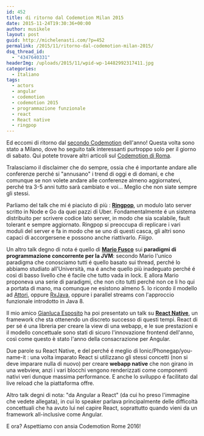 ```yaml
---
id: 452
title: di ritorno dal Codemotion Milan 2015
date: 2015-11-24T19:30:36+00:00
author: musikele
layout: post
guid: http://michelenasti.com/?p=452
permalink: /2015/11/ritorno-dal-codemotion-milan-2015/
dsq_thread_id:
  - "4347640331"
headerImg: /uploads/2015/11/wpid-wp-14482992317411.jpg
categories:
  - Italiano
tags:
  - actors
  - angular
  - codemotion
  - codemotion 2015
  - programmazione funzionale
  - react
  - React native
  - ringpop
---
```

Ed eccomi di ritorno dal [secondo Codemotion](http://milan2015.codemotionworld.com/) dell'anno! Questa volta sono stato a Milano, dove ho seguito talk interessanti purtroppo solo per il giorno di sabato. Qui potete trovare altri articoli sul [Codemotion di Roma](http://michelenasti.com/2015/01/codemotion-2015/).

Tralasciamo il disclaimer che do sempre, ossia che é importante andare alle conferenze perché si "annusano" i trend di oggi e di domani, e che comunque se non volete andare alle conferenze almeno aggiornatevi, perché tra 3-5 anni tutto sarà cambiato e voi... Meglio che non siate sempre gli stessi.

Parliamo del talk che mi é piaciuto di più : [**Ringpop**](https://github.com/uber/ringpop-node), un modulo lato server scritto in Node e Go da quei pazzi di Uber. Fondamentalmente é un sistema distribuito per scrivere codice lato server, in modo che sia scalabile, fault tolerant e sempre aggiornato. Ringpop si preoccupa di replicare i vari moduli del server e fa in modo che se uno di questi casca, gli altri sono capaci di accorgersene e possono anche riattivarlo. _Fiiigo_.

Un altro talk degno di nota é quello di [**Mario Fusco**](https://it.linkedin.com/in/mario-fusco-3467213) sui **paradigmi di programmazione concorrente per la JVM**: secondo Mario l'unico paradigma che conosciamo tutti é quello basato sui thread, perché lo abbiamo studiato all'Università, ma é anche quello più inadeguato perché é così di basso livello che é facile che tutto vada in lock. E allora Mario proponeva una serie di paradigmi, che non cito tutti perché non ce li ho qui a portata di mano, ma comunque ne esistono almeno 5. Io ricordo il modello ad [Attori](http://doc.akka.io/docs/akka/snapshot/scala/actors.html), oppure [RxJava](https://github.com/ReactiveX/RxJava), oppure i parallel streams con l'approccio funzionale introdotto in Java 8.

Il mio amico [Gianluca Esposito](http://esposi.to) ha poi presentato un talk su [**React Native**](https://facebook.github.io/react-native/), un framework che sta ottenendo un discreto successo di questi tempi. React di per sé é una libreria per creare la view di una webapp, e le sue prestazioni e il modello concettuale sono stati di sicuro l'innovazione frontend dell'anno, così come questo è stato l'anno della consacrazione per Angular.

Due parole su React Native, e del perché é meglio di Ionic/Phonegap/you-name-it : una volta imparato React si utilizzano gli stessi concetti (non si deve imparare nulla di nuovo) per creare **webapp native** che non girano in una webview, anzi i vari blocchi vengono renderizzati come componenti nativi veri dunque massima performance. E anche lo sviluppo é facilitato dal live reload che la piattaforma offre.

Altro talk degni di nota: "da Angular a React" (da cui ho preso l'immagine che vedete allegata), in cui lo speaker parlava principalmente delle difficoltà concettuali che ha avuto lui nel capire React, soprattutto quando vieni da un framework all-inclusive come Angular.

E ora? Aspettiamo con ansia Codemotion Rome 2016!